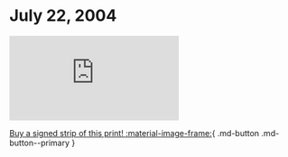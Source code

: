 # July 22, 2004

![](https://www.achewood.com/comic.php?date=07222004)

[Buy a signed strip of this print! :material-image-frame:](https://achewood-holiday-pop-up.myshopify.com/products/strip#07222004){ .md-button .md-button--primary }
